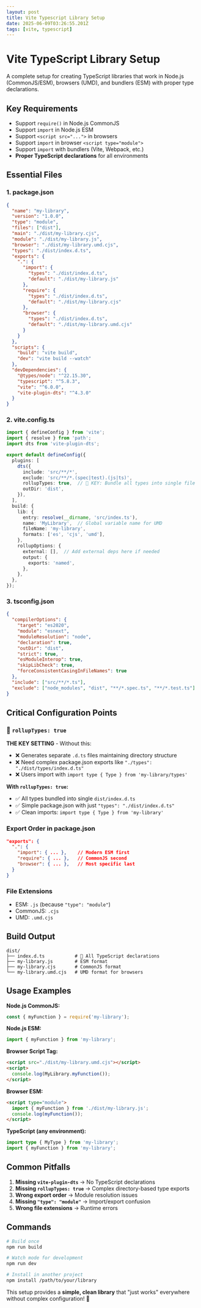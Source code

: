 ```yaml
---
layout: post
title: Vite Typescript Library Setup
date: 2025-06-09T03:26:55.201Z
tags: [vite, typescript]
---
```

# Vite TypeScript Library Setup

A complete setup for creating TypeScript libraries that work in Node.js (CommonJS/ESM), browsers (UMD), and bundlers (ESM) with proper type declarations.

## Key Requirements

- Support `require()` in Node.js CommonJS
- Support `import` in Node.js ESM  
- Support `<script src="...">` in browsers
- Support `import` in browser `<script type="module">`
- Support `import` with bundlers (Vite, Webpack, etc.)
- **Proper TypeScript declarations** for all environments

## Essential Files

### 1. package.json

```json
{
  "name": "my-library",
  "version": "1.0.0",
  "type": "module",
  "files": ["dist"],
  "main": "./dist/my-library.cjs",
  "module": "./dist/my-library.js", 
  "browser": "./dist/my-library.umd.cjs",
  "types": "./dist/index.d.ts",
  "exports": {
    ".": {
      "import": {
        "types": "./dist/index.d.ts",
        "default": "./dist/my-library.js"
      },
      "require": {
        "types": "./dist/index.d.ts", 
        "default": "./dist/my-library.cjs"
      },
      "browser": {
        "types": "./dist/index.d.ts",
        "default": "./dist/my-library.umd.cjs"
      }
    }
  },
  "scripts": {
    "build": "vite build",
    "dev": "vite build --watch"
  },
  "devDependencies": {
    "@types/node": "^22.15.30",
    "typescript": "^5.8.3",
    "vite": "^6.0.0",
    "vite-plugin-dts": "^4.3.0"
  }
}
```

### 2. vite.config.ts

```typescript
import { defineConfig } from 'vite';
import { resolve } from 'path';
import dts from 'vite-plugin-dts';

export default defineConfig({
  plugins: [
    dts({
      include: 'src/**/*',
      exclude: 'src/**/*.(spec|test).(js|ts)',
      rollupTypes: true,  // 🔑 KEY: Bundle all types into single file
      outDir: 'dist',
    }),
  ],
  build: {
    lib: {
      entry: resolve(__dirname, 'src/index.ts'),
      name: 'MyLibrary',  // Global variable name for UMD
      fileName: 'my-library',
      formats: ['es', 'cjs', 'umd'],
    },
    rollupOptions: {
      external: [],  // Add external deps here if needed
      output: {
        exports: 'named',
      },
    },
  },
});
```

### 3. tsconfig.json

```json
{
  "compilerOptions": {
    "target": "es2020",
    "module": "esnext", 
    "moduleResolution": "node",
    "declaration": true,
    "outDir": "dist",
    "strict": true,
    "esModuleInterop": true,
    "skipLibCheck": true,
    "forceConsistentCasingInFileNames": true
  },
  "include": ["src/**/*.ts"],
  "exclude": ["node_modules", "dist", "**/*.spec.ts", "**/*.test.ts"]
}
```

## Critical Configuration Points

### 🔑 `rollupTypes: true`

**THE KEY SETTING** - Without this:
- ❌ Generates separate `.d.ts` files maintaining directory structure
- ❌ Need complex package.json exports like `"./types": "./dist/types/index.d.ts"`  
- ❌ Users import with `import type { Type } from 'my-library/types'`

**With `rollupTypes: true`:**
- ✅ All types bundled into single `dist/index.d.ts`
- ✅ Simple package.json with just `"types": "./dist/index.d.ts"`
- ✅ Clean imports: `import type { Type } from 'my-library'`

### Export Order in package.json

```json
"exports": {
  ".": {
    "import": { ... },    // Modern ESM first
    "require": { ... },   // CommonJS second  
    "browser": { ... },   // Most specific last
  }
}
```

### File Extensions

- ESM: `.js` (because `"type": "module"`)
- CommonJS: `.cjs` 
- UMD: `.umd.cjs`

## Build Output

```
dist/
├── index.d.ts           # 🎯 All TypeScript declarations
├── my-library.js        # ESM format
├── my-library.cjs       # CommonJS format
└── my-library.umd.cjs   # UMD format for browsers
```

## Usage Examples

**Node.js CommonJS:**
```javascript
const { myFunction } = require('my-library');
```

**Node.js ESM:**
```javascript  
import { myFunction } from 'my-library';
```

**Browser Script Tag:**
```html
<script src="./dist/my-library.umd.cjs"></script>
<script>
  console.log(MyLibrary.myFunction());
</script>
```

**Browser ESM:**
```html
<script type="module">
  import { myFunction } from './dist/my-library.js';
  console.log(myFunction());
</script>
```

**TypeScript (any environment):**
```typescript
import type { MyType } from 'my-library';
import { myFunction } from 'my-library';
```

## Common Pitfalls

1. **Missing `vite-plugin-dts`** → No TypeScript declarations
2. **Missing `rollupTypes: true`** → Complex directory-based type exports  
3. **Wrong export order** → Module resolution issues
4. **Missing `"type": "module"`** → Import/export confusion
5. **Wrong file extensions** → Runtime errors

## Commands

```bash
# Build once
npm run build

# Watch mode for development
npm run dev

# Install in another project
npm install /path/to/your/library
```

This setup provides a **simple, clean library** that "just works" everywhere without complex configuration! 🎉
